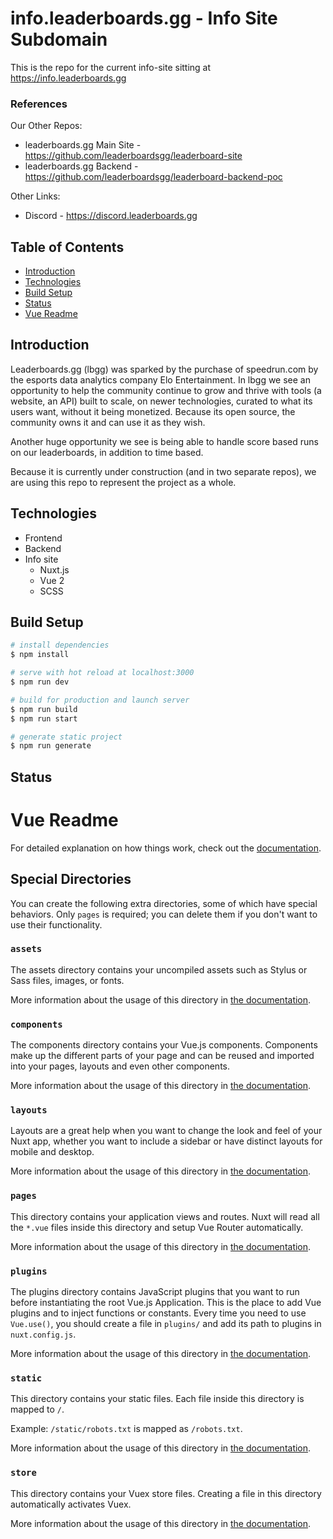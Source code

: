 # info.leaderboards.gg - Info Site Subdomain
This is the repo for the current info-site sitting at https://info.leaderboards.gg

### References

Our Other Repos:
- leaderboards.gg Main Site - https://github.com/leaderboardsgg/leaderboard-site
- leaderboards.gg Backend - https://github.com/leaderboardsgg/leaderboard-backend-poc

Other Links:
- Discord - https://discord.leaderboards.gg

## Table of Contents
- [Introduction](#introduction)
- [Technologies](#technologies)
- [Build Setup](#build-setup)
- [Status](#status)
- [Vue Readme](#vue-readme)

## Introduction
Leaderboards.gg (lbgg) was sparked by the purchase of speedrun.com by the esports data analytics company Elo Entertainment. In lbgg we see an opportunity to help the community continue to grow and thrive with tools (a website, an API) built to scale, on newer technologies, curated to what its users want, without it being monetized. Because its open source, the community owns it and can use it as they wish.

Another huge opportunity we see is being able to handle score based runs on our leaderboards, in addition to time based.

Because it is currently under construction (and in two separate repos), we are using this repo to represent the project as a whole.

## Technologies
- Frontend
- Backend
- Info site
  - Nuxt.js
  - Vue 2
  - SCSS

## Build Setup

```bash
# install dependencies
$ npm install

# serve with hot reload at localhost:3000
$ npm run dev

# build for production and launch server
$ npm run build
$ npm run start

# generate static project
$ npm run generate
```

## Status

# Vue Readme
For detailed explanation on how things work, check out the [documentation](https://nuxtjs.org).

## Special Directories

You can create the following extra directories, some of which have special behaviors. Only `pages` is required; you can delete them if you don't want to use their functionality.

### `assets`

The assets directory contains your uncompiled assets such as Stylus or Sass files, images, or fonts.

More information about the usage of this directory in [the documentation](https://nuxtjs.org/docs/2.x/directory-structure/assets).

### `components`

The components directory contains your Vue.js components. Components make up the different parts of your page and can be reused and imported into your pages, layouts and even other components.

More information about the usage of this directory in [the documentation](https://nuxtjs.org/docs/2.x/directory-structure/components).

### `layouts`

Layouts are a great help when you want to change the look and feel of your Nuxt app, whether you want to include a sidebar or have distinct layouts for mobile and desktop.

More information about the usage of this directory in [the documentation](https://nuxtjs.org/docs/2.x/directory-structure/layouts).

### `pages`

This directory contains your application views and routes. Nuxt will read all the `*.vue` files inside this directory and setup Vue Router automatically.

More information about the usage of this directory in [the documentation](https://nuxtjs.org/docs/2.x/get-started/routing).

### `plugins`

The plugins directory contains JavaScript plugins that you want to run before instantiating the root Vue.js Application. This is the place to add Vue plugins and to inject functions or constants. Every time you need to use `Vue.use()`, you should create a file in `plugins/` and add its path to plugins in `nuxt.config.js`.

More information about the usage of this directory in [the documentation](https://nuxtjs.org/docs/2.x/directory-structure/plugins).

### `static`

This directory contains your static files. Each file inside this directory is mapped to `/`.

Example: `/static/robots.txt` is mapped as `/robots.txt`.

More information about the usage of this directory in [the documentation](https://nuxtjs.org/docs/2.x/directory-structure/static).

### `store`

This directory contains your Vuex store files. Creating a file in this directory automatically activates Vuex.

More information about the usage of this directory in [the documentation](https://nuxtjs.org/docs/2.x/directory-structure/store).
